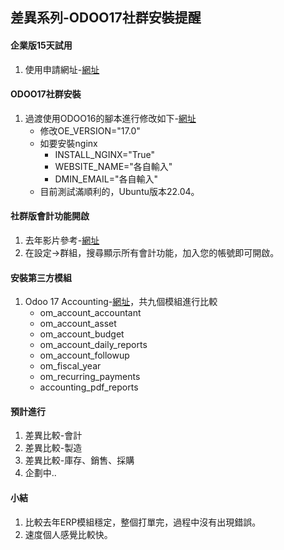 ## 差異系列-ODOO17社群安裝提醒

#### 企業版15天試用
1. 使用申請網址-[網址](https://www.odoo.com/zh_TW/trial)

#### ODOO17社群安裝
1. 過渡使用ODOO16的腳本進行修改如下-[網址](https://github.com/ksharry/2023-ODOO16-Community-Plan/blob/main/C110%20ODOO16%20%E5%AE%89%E8%A3%9D(ubuntu%2020.04).md)
   + 修改OE_VERSION="17.0"
   + 如要安裝nginx
     + INSTALL_NGINX="True"
     + WEBSITE_NAME="各自輸入"
     + DMIN_EMAIL="各自輸入"
   + 目前測試滿順利的，Ubuntu版本22.04。

#### 社群版會計功能開啟
1. 去年影片參考-[網址](https://www.youtube.com/watch?v=36DqUK2bAEo&t=31s)
2. 在設定->群組，搜尋顯示所有會計功能，加入您的帳號即可開啟。

#### 安裝第三方模組
1. Odoo 17 Accounting-[網址](https://apps.odoo.com/apps/modules/17.0/om_account_accountant/)，共九個模組進行比較
   + om_account_accountant
   + om_account_asset
   + om_account_budget
   + om_account_daily_reports
   + om_account_followup
   + om_fiscal_year
   + om_recurring_payments
   + accounting_pdf_reports

#### 預計進行
1. 差異比較-會計
2. 差異比較-製造
3. 差異比較-庫存、銷售、採購
4. 企劃中..

#### 小結
1. 比較去年ERP模組穩定，整個打單完，過程中沒有出現錯誤。
2. 速度個人感覺比較快。
